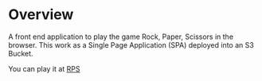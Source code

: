 # Overview

A front end application to play the game Rock, Paper, Scissors in the browser. This work as a Single Page Application (SPA) deployed into an S3 Bucket. 

You can play it at [RPS](http://lucadv-rock-paper-scissors-front-sandbox.s3-website-eu-west-1.amazonaws.com/)
